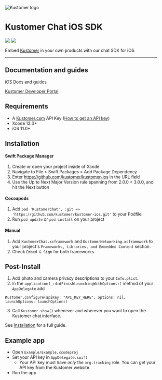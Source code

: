 <p align="left">
  <img src="https://files.readme.io/7859feb-small-Group_4.png" title="Kustomer logo" float="left" xstyle="width:356px;height:61px">
</p>

# Kustomer Chat iOS SDK

<span><img src="https://img.shields.io/cocoapods/v/KustomerChat.svg?style=flat-square"/></span>
<span><img src="https://img.shields.io/cocoapods/p/KustomerChat?style=flat-square"/></span>

Embed [Kustomer](https://www.kustomer.com/) in your own products with our chat SDK for iOS.

----------------


## Documentation and guides

[iOS Docs and guides](https://developer.kustomer.com/chat-sdk/v2-iOS/docs)

[Kustomer Developer Portal](https://developer.kustomer.com)

## Requirements

- A [Kustomer.com](https://www.kustomer.com/) API Key ([How to get an API key](https://developer.kustomer.com/chat-sdk/v2.0.4-iOS/docs/installation))
- Xcode 12.0+
- iOS 11.0+

## Installation

#### Swift Package Manager
1. Create or open your project inside of Xcode
2. Navigate to File > Swift Packages > Add Package Dependency
3. Enter https://github.com/kustomer/kustomer-ios in the URL field
4. Use the Up to Next Major Version rule spanning from 2.0.0 < 3.0.0, and hit the Next button

#### Cocoapods
1. Add `pod 'KustomerChat', :git => 'https://github.com/kustomer/kustomer-ios.git'` to your Podfile
2. Run `pod update` or `pod install` on your project

#### Manual
1. Add `KustomerChat.xcframework` and `KustomerNetworking.xcframework` to your project's `Frameworks, Libraries, and Embedded Content` section.
2. Check `Embed & Sign` for both frameworks.

## Post-Install
1. Add photo and camera privacy descriptions to your `Info.plist`.
2. In the `application(_:didFinishLaunchingWithOptions:)` method of your `AppDelegate` add
```
Kustomer.configure(apiKey: "API_KEY_HERE", options: nil, launchOptions: launchOptions)
```

3. Call `Kustomer.show()` whenever and wherever you want to open the Kustomer chat interface.

See [Installation](https://developer.kustomer.com/chat-sdk/v2.0.5-iOS/docs/installation) for a full guide.

## Example app

- Open `Example/Example.xcodeproj`
- Set your API key in `AppDelegate.swift`
  - Your API key must have *only* the `org.tracking` role. You can get your API key from the Kustomer website.
- Run the app
